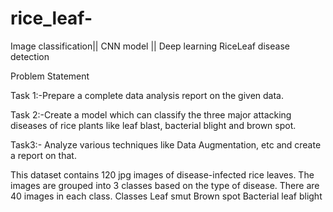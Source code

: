 # rice_leaf-
Image classification|| CNN model || Deep learning
 RiceLeaf disease detection

Problem Statement

Task 1:-Prepare a complete data analysis report on the given data.

Task 2:-Create a model which can classify the three major attacking diseases of rice plants like leaf blast, bacterial blight and brown spot.

Task3:- Analyze various techniques like Data Augmentation, etc and create a report on that.

This dataset contains 120 jpg images of disease-infected rice leaves. The images are grouped into 3 classes based on the type of disease. There are 40 images in each class.
Classes
Leaf smut
Brown spot
Bacterial leaf blight
